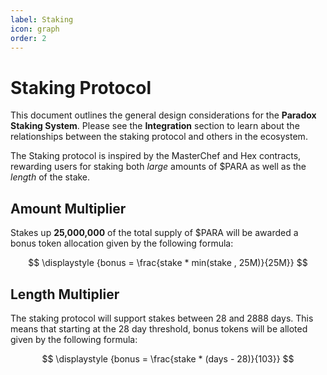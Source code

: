 ```yaml
---
label: Staking
icon: graph
order: 2
---
```


# Staking Protocol
This document outlines the general design considerations for the **Paradox Staking System**. Please see the **Integration** section to learn about the relationships between the staking protocol and others in the ecosystem.

The Staking protocol is inspired by the MasterChef and Hex contracts, rewarding users for staking both *large* amounts of $PARA as well as the *length* of the stake.

## Amount Multiplier
Stakes up **25,000,000** of the total supply of $PARA will be awarded a bonus token allocation given by the following formula:

$$
\displaystyle {bonus = \frac{stake * min(stake , 25M)}{25M}}
$$

## Length Multiplier

The staking protocol will support stakes between 28 and 2888 days. This means that starting at the 28 day threshold, bonus tokens will be alloted given by the following formula:

$$
\displaystyle {bonus = \frac{stake * (days - 28)}{103}}
$$